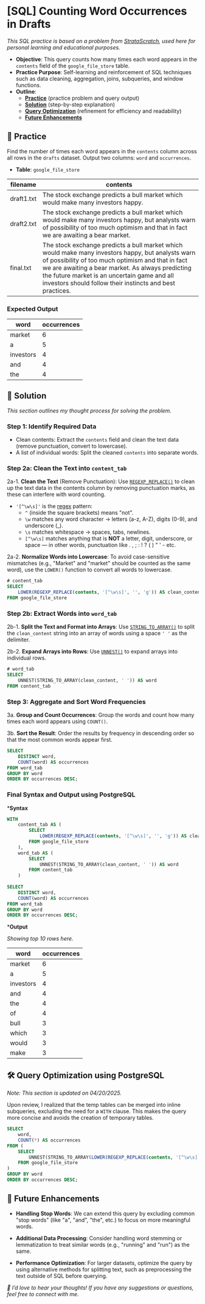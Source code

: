 # [SQL] Counting Word Occurrences in Drafts

_This SQL practice is based on a problem from [StrataScratch](https://platform.stratascratch.com/coding/9817-find-the-number-of-times-each-word-appears-in-drafts?code_type=3), used here for personal learning and educational purposes._

- **Objective**: This query counts how many times each word appears in the `contents` field of the `google_file_store` table.
- **Practice Purpose**: Self-learning and reinforcement of SQL techniques such as data cleaning, aggregation, joins, subqueries, and window functions.
- **Outline**: 
    - [**Practice**](#section-1) (practice problem and query output)
    - [**Solution**](#section-2) (step-by-step explanation)
    - [**Query Optimization**](#section-3) (refinement for efficiency and readability)
    - [**Future Enhancements**](#section-4) 


## <a name="section-1"></a>🧪 Practice 

Find the number of times each word appears in the `contents` column across all rows in the `drafts` dataset. Output two columns: `word` and `occurrences`.

- **Table**: `google_file_store`

|   filename   |   contents   |
|--------------|--------------|
|  draft1.txt  |	The stock exchange predicts a bull market which would make many investors happy.|
|  draft2.txt  |	The stock exchange predicts a bull market which would make many investors happy, but analysts warn of possibility of too much optimism and that in fact we are awaiting a bear market.|
|  final.txt   |	The stock exchange predicts a bull market which would make many investors happy, but analysts warn of possibility of too much optimism and that in fact we are awaiting a bear market. As always predicting the future market is an uncertain game and all investors should follow their instincts and best practices.|


### Expected Output

|  word   | occurrences |
|---------|-------------|
|  market |	     6      |
|    a    |      5      |
|investors|	     4      |
|  and    |    	 4      |
|  the    |	     4      |


## <a name="section-2"></a>🧠 Solution

_This section outlines my thought process for solving the problem._


### Step 1: Identify Required Data

- Clean contents: Extract the `contents` field and clean the text data (remove punctuation, convert to lowercase).
- A list of individual words: Split the cleaned `contents` into separate words.


### Step 2a: Clean the Text into `content_tab`

2a-1. **Clean the Text** (Remove Punctuation): Use [`REGEXP_REPLACE()`](https://neon.tech/docs/functions/regexp_replace) to clean up the text data in the contents column by removing punctuation marks, as these can interfere with word counting.

- `'[^\w\s]'` is the [regex](https://www.postgresql.org/docs/current/functions-matching.html) pattern:
    - `^` (inside the square brackets) means "not".
    - `\w` matches any word character → letters (a-z, A-Z), digits (0-9), and underscore (_).
    - `\s` matches whitespace → spaces, tabs, newlines.
    - `[^\w\s]` matches anything that is **NOT** a letter, digit, underscore, or space — in other words, punctuation like . , ; : ! ? ( ) " ' - etc.


2a-2. **Normalize Words into Lowercase**: To avoid case-sensitive mismatches (e.g., "Market" and "market" should be counted as the same word), use the `LOWER()` function to convert all words to lowercase.

```sql
# content_tab
SELECT 
    LOWER(REGEXP_REPLACE(contents, '[^\w\s]', '', 'g')) AS clean_content
FROM google_file_store
```

### Step 2b: Extract Words into `word_tab`

2b-1. **Split the Text and Format into Arrays**: Use [`STRING_TO_ARRAY()`](https://www.stratascratch.com/blog/string-and-array-functions-in-sql-for-data-science/) to split the `clean_content` string into an array of words using a space `' '` as the delimiter.

2b-2. **Expand Arrays into Rows**: Use [`UNNEST()`](https://www.postgresql.org/docs/9.2/functions-array.html) to expand arrays into individual rows.

```sql
# word_tab
SELECT 
    UNNEST(STRING_TO_ARRAY(clean_content, ' ')) AS word
FROM content_tab
```


### Step 3: Aggregate and Sort Word Frequencies

3a. **Group and Count Occurrences**: Group the words and count how many times each word appears using `COUNT()`.

3b. **Sort the Result**: Order the results by frequency in descending order so that the most common words appear first.

```sql
SELECT 
    DISTINCT word,
    COUNT(word) AS occurrences
FROM word_tab
GROUP BY word
ORDER BY occurrences DESC;
```


### Final Syntax and Output using PostgreSQL

***Syntax**

```sql
WITH 
    content_tab AS (
        SELECT 
            LOWER(REGEXP_REPLACE(contents, '[^\w\s]', '', 'g')) AS clean_content
        FROM google_file_store
    ),
    word_tab AS (
        SELECT 
            UNNEST(STRING_TO_ARRAY(clean_content, ' ')) AS word
        FROM content_tab
    )
    
SELECT 
    DISTINCT word,
    COUNT(word) AS occurrences
FROM word_tab
GROUP BY word
ORDER BY occurrences DESC;
```

***Output**

_Showing top 10 rows here._

|  word   | occurrences |
|---------|-------------|
|  market |	     6      |
|    a    |      5      |
|investors|	     4      |
|   and   |    	 4      |
|   the   |	     4      |
|   of	  |	     4      |
|   bull  |	     3      |
|  which  |	     3      |
|  would  |	     3      |
|  make   |	     3      |


## <a name="section-3"></a>🛠️ Query Optimization using PostgreSQL

_Note: This section is updated on 04/20/2025._

Upon review, I realized that the temp tables can be merged into inline subqueries, excluding the need for a `WITH` clause. This makes the query more concise and avoids the creation of temporary tables.

```sql
SELECT 
    word,
    COUNT(*) AS occurrences
FROM (
    SELECT 
        UNNEST(STRING_TO_ARRAY(LOWER(REGEXP_REPLACE(contents, '[^\w\s]', '', 'g')), ' ')) AS word
    FROM google_file_store
) 
GROUP BY word
ORDER BY occurrences DESC;
```


## <a name="section-4"></a>🚀 Future Enhancements

- **Handling Stop Words**: We can extend this query by excluding common "stop words" (like "a", "and", "the", etc.) to focus on more meaningful words.

- **Additional Data Processing**: Consider handling word stemming or lemmatization to treat similar words (e.g., "running" and "run") as the same.

- **Performance Optimization**: For larger datasets, optimize the query by using alternative methods for splitting text, such as preprocessing the text outside of SQL before querying.


_💬 I’d love to hear your thoughts! If you have any suggestions or questions, feel free to connect with me._
